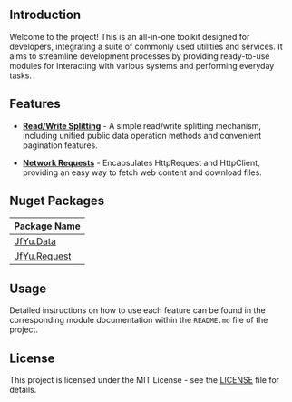 ## Introduction
Welcome to the project! This is an all-in-one toolkit designed for developers, integrating a suite of commonly used utilities and services. It aims to streamline development processes by providing ready-to-use modules for interacting with various systems and performing everyday tasks.

## Features

- [**Read/Write Splitting**][Github.Data] - A simple read/write splitting mechanism, including unified public data operation methods and convenient pagination features.  

- [**Network Requests**][Github.Request] - Encapsulates HttpRequest and HttpClient, providing an easy way to fetch web content and download files. 
  

## Nuget Packages

| Package Name | 
| -------------- | 
| [JfYu.Data][Nuget.Data]| 
| [JfYu.Request][Nuget.Request]

## Usage
Detailed instructions on how to use each feature can be found in the corresponding module documentation within the `README.md` file of the project.

## License
This project is licensed under the MIT License - see the [LICENSE](LICENSE) file for details.



[Github.Data]:https://github.com/jfwangncs/JfYu/tree/master/srcJfYu.Data
[Github.Request]:https://github.com/jfwangncs/JfYu/tree/master/src/JfYu.Request

[Nuget.Data]:https://www.nuget.org/packages/JfYu.Data
[Nuget.Request]:https://www.nuget.org/packages/JfYu.Request

[LICENSE]:https://github.com/jfwangncs/JfYu/blob/master/LICENSE